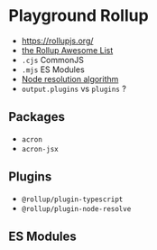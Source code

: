 # Playground Rollup

- https://rollupjs.org/
- [the Rollup Awesome List](https://github.com/rollup/awesome)
- `.cjs` CommonJS
- `.mjs` ES Modules
- [Node resolution algorithm](https://nodejs.org/api/modules.html#modules_all_together)
- `output.plugins` vs `plugins` ?

## Packages

- `acron`
- `acron-jsx`

## Plugins

- `@rollup/plugin-typescript`
- `@rollup/plugin-node-resolve`

## ES Modules